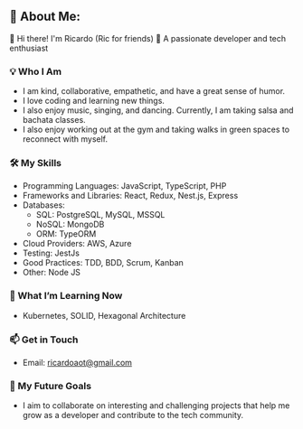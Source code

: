 ## 💫 About Me:
👋 Hi there! I'm Ricardo (Ric for friends)
🚀 A passionate developer and tech enthusiast

### 💡 Who I Am
- I am kind, collaborative, empathetic, and have a great sense of humor.
- I love coding and learning new things.
- I also enjoy music, singing, and dancing. Currently, I am taking salsa and bachata classes. 
- I also enjoy working out at the gym and taking walks in green spaces to reconnect with myself.

### 🛠️ My Skills
- Programming Languages: JavaScript, TypeScript, PHP
- Frameworks and Libraries: React, Redux, Nest.js, Express
- Databases:
  - SQL: PostgreSQL, MySQL, MSSQL
  - NoSQL: MongoDB
  - ORM: TypeORM
- Cloud Providers: AWS, Azure
- Testing: JestJs
- Good Practices: TDD, BDD, Scrum, Kanban
- Other: Node JS

### 🌱 What I’m Learning Now
- Kubernetes, SOLID, Hexagonal Architecture

### 📫 Get in Touch
- Email: ricardoaot@gmail.com

### 🎯 My Future Goals
- I aim to collaborate on interesting and challenging projects that help me grow as a developer and contribute to the tech community.

<!--
**ricardoaot/ricardoaot** is a ✨ _special_ ✨ repository because its `README.md` (this file) appears on your GitHub profile.

Here are some ideas to get you started:

- 🔭 I’m currently working on ...
- 🌱 I’m currently learning ...
- 👯 I’m looking to collaborate on ...
- 🤔 I’m looking for help with ...
- 💬 Ask me about ...
- 📫 How to reach me: ...
- 😄 Pronouns: ...
- ⚡ Fun fact: ...
-->
